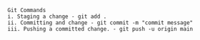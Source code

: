     Git Commands
    i. Staging a change - git add .
    ii. Committing and change - git commit -m "commit message"
    iii. Pushing a committed change. - git push -u origin main
